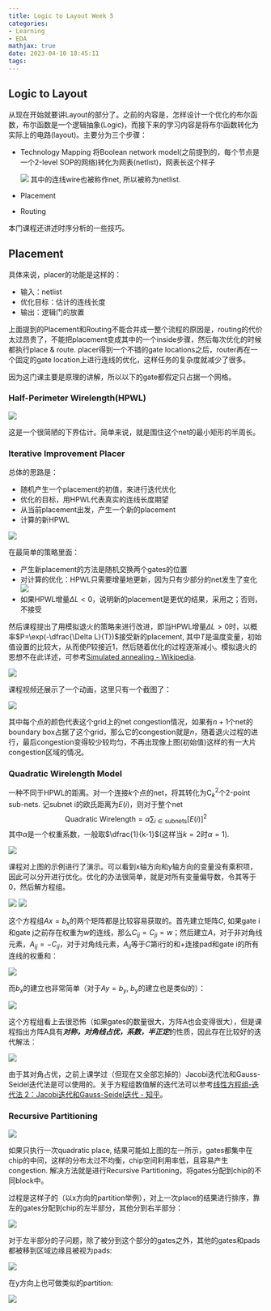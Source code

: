 ```yaml
---
title: Logic to Layout Week 5
categories:
- Learning
- EDA
mathjax: true
date: 2023-04-10 18:45:11
tags:
---
```


## Logic to Layout

从现在开始就要讲Layout的部分了。之前的内容是，怎样设计一个优化的布尔函数，布尔函数是一个逻辑抽象(Logic)，而接下来的学习内容是将布尔函数转化为实际上的电路(layout)。主要分为三个步骤：
+ Technology Mapping 将Boolean network model(之前提到的，每个节点是一个2-level SOP的网络)转化为网表(netlist)，网表长这个样子
  
  <img src="https://raw.githubusercontent.com/diriLin/blog_img/main/202011111202422.png"/>
  其中的连线wire也被称作net, 所以被称为netlist.
+ Placement
+ Routing

本门课程还讲述时序分析的一些技巧。

## Placement

具体来说，placer的功能是这样的：
+ 输入：netlist
+ 优化目标：估计的连线长度
+ 输出：逻辑门的放置

上面提到的Placement和Routing不能合并成一整个流程的原因是，routing的代价太过昂贵了，不能把placement变成其中的一个inside步骤，然后每次优化的时候都执行place & route. placer得到一个不错的gate locations之后，router再在一个固定的gate location上进行连线的优化，这样任务的复杂度就减少了很多。

因为这门课主要是原理的讲解，所以以下的gate都假定只占据一个网格。

### Half-Perimeter Wirelength(HPWL)

<img src="https://raw.githubusercontent.com/diriLin/blog_img/main/20230410203541.png"/>

这是一个很简陋的下界估计。简单来说，就是围住这个net的最小矩形的半周长。

### Iterative Improvement Placer

总体的思路是：
+ 随机产生一个placement的初值，来进行迭代优化
+ 优化的目标，用HPWL代表真实的连线长度期望
+ 从当前placement出发，产生一个新的placement
+ 计算的新HPWL

<img src="https://raw.githubusercontent.com/diriLin/blog_img/main/20230412152818.png"/>

在最简单的策略里面：
+ 产生新placement的方法是随机交换两个gates的位置
+ 对计算的优化：HPWL只需要增量地更新，因为只有少部分的net发生了变化
  <img src="https://raw.githubusercontent.com/diriLin/blog_img/main/20230412154114.png"/>
+ 如果HPWL增量$\Delta L<0$，说明新的placement是更优的结果，采用之；否则，不接受

然后课程提出了用模拟退火的策略来进行改进，即当HPWL增量$\Delta L>0$时，以概率$P=\exp(-\dfrac{\Delta L}{T})$接受新的placement, 其中$T$是温度变量，初始值设置的比较大，从而使$P$较接近1，然后随着优化的过程逐渐减小。模拟退火的思想不在此详述，可参考[Simulated annealing - Wikipedia](https://en.wikipedia.org/wiki/Simulated_annealing).

<img src="https://raw.githubusercontent.com/diriLin/blog_img/main/20230412160416.png"/>

课程视频还展示了一个动画，这里只有一个截图了：

<img src="https://raw.githubusercontent.com/diriLin/blog_img/main/20230412161732.png"/>

其中每个点的颜色代表这个grid上的net congestion情况，如果有$n+1$个net的boundary box占据了这个grid，那么它的congestion就是$n$，随着退火过程的进行，最后congestion变得较少较均匀，不再出现像上图(初始值)这样的有一大片congestion区域的情况。

### Quadratic Wirelength Model

一种不同于HPWL的距离。对一个连接$k$个点的net，将其转化为$\text{C}_k^2$个2-point sub-nets. 记subnet i的欧氏距离为$E(i)$，则对于整个net
$$
\text{Quadratic Wirelength} =\alpha\sum_{i\in \text{subnets}}[E(i)]^2
$$
其中$\alpha$是一个权重系数，一般取$\dfrac{1}{k-1}$(这样当$k=2$时$\alpha=1$).

<img src="https://raw.githubusercontent.com/diriLin/blog_img/main/20230412163149.png"/>

课程对上图的示例进行了演示。可以看到x轴方向和y轴方向的变量没有乘积项，因此可以分开进行优化。优化的办法很简单，就是对所有变量偏导数，令其等于0，然后解方程组。

<img src="https://raw.githubusercontent.com/diriLin/blog_img/main/20230412163552.png"/>

<img src="https://raw.githubusercontent.com/diriLin/blog_img/main/20230412163458.png"/>

这个方程组$Ax=b_x$的两个矩阵都是比较容易获取的。首先建立矩阵$C$, 如果gate i和gate j之前存在权重为$w$的连线，那么$C_{ij}=C_{ji}=w$；然后建立$A$，对于非对角线元素，$A_{ij}=-C_{ij}$，对于对角线元素，$A_{ii}$等于$C$第i行的和+连接pad和gate i的所有连线的权重和：

<img src="https://raw.githubusercontent.com/diriLin/blog_img/main/20230412171255.png"/>

而$b_x$的建立也非常简单（对于$Ay=b_y$, $b_y$的建立也是类似的）：

<img src="https://raw.githubusercontent.com/diriLin/blog_img/main/20230412171812.png"/>

这个方程组看上去很恐怖（如果gates的数量很大，方阵A也会变得很大），但是课程指出方阵A具有***对称，对角线占优，系数，半正定***的性质，因此存在比较好的迭代解法：

<img src="https://raw.githubusercontent.com/diriLin/blog_img/main/20230412164845.png"/>

由于其对角占优，之前上课学过（但现在又全部忘掉的）Jacobi迭代法和Gauss-Seidel迭代法是可以使用的。关于方程组数值解的迭代法可以参考[线性方程组-迭代法 2：Jacobi迭代和Gauss-Seidel迭代 - 知乎](https://zhuanlan.zhihu.com/p/389389672)。

### Recursive Partitioning

<img src="https://raw.githubusercontent.com/diriLin/blog_img/main/20230413191454.png"/>

如果只执行一次quadratic place, 结果可能如上图的左一所示，gates都集中在chip的中间，这样的分布太过不均衡，chip空间利用率低，且容易产生congestion. 解决方法就是进行Recursive Partitioning，将gates分配到chip的不同block中。

过程是这样子的（以x方向的partition举例），对上一次place的结果进行排序，靠左的gates分配到chip的左半部分，其他分到右半部分：

<img src="https://raw.githubusercontent.com/diriLin/blog_img/main/20230413192011.png"/>

对于左半部分的子问题，除了被分到这个部分的gates之外，其他的gates和pads都被移到区域边缘且被视为pads: 

<img src="https://raw.githubusercontent.com/diriLin/blog_img/main/20230413192551.png"/>

在y方向上也可做类似的partition: 

<img src="https://raw.githubusercontent.com/diriLin/blog_img/main/20230413192648.png"/>